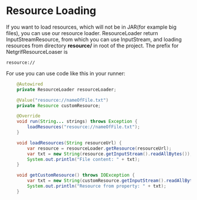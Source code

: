 # Resource Loading

If you want to load resources, which will not be in JAR(for example big files), you can use our resource loader.
ResourceLoader return InputStreamResource, from which you can use InputStream, and loading resources from directory **resource/** in root of the project.
The prefix for NetgrifResourceLoaser is 

```
resource://
```

For use you can use code like this in your runner:
```java
    @Autowired
    private ResourceLoader resourceLoader;

    @Value("resource://nameOfFile.txt")
    private Resource customResource;

    @Override
    void run(String... strings) throws Exception {
        loadResources("resource://nameOfFile.txt");
    }

    void loadResources(String resourceUrl) {
        var resource = resourceLoader.getResource(resourceUrl);
        var txt = new String(resource.getInputStream().readAllBytes());
        System.out.println("File content: " + txt);
    }

    void getCustomResource() throws IOException {
        var txt = new String(customResource.getInputStream().readAllBytes());
        System.out.println("Resource from property: " + txt);
    }
```

